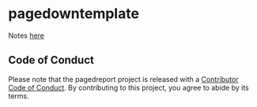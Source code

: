 # pagedowntemplate

Notes [here](https://docs.google.com/document/d/1oBuFnqwBykkhVGMpLsEBAEBbh-ZBtVEX5lE9kSk9X6w/edit?usp=sharing)

## Code of Conduct

Please note that the pagedreport project is released with a [Contributor Code of Conduct](https://contributor-covenant.org/version/2/0/CODE_OF_CONDUCT.html). By contributing to this project, you agree to abide by its terms.
  
  
